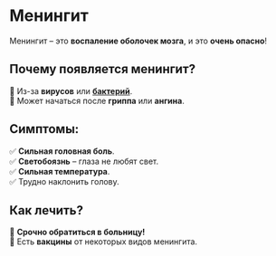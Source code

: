 # Менингит

Менингит – это **воспаление оболочек мозга**, и это **очень опасно**!  

## Почему появляется менингит?
🔹 Из-за **вирусов** или **[бактерий](bacterial_infections.md)**.  
🔹 Может начаться после **гриппа** или **ангина**.  

## Симптомы:
✅ **Сильная головная боль**.  
✅ **Светобоязнь** – глаза не любят свет.  
✅ **Сильная температура**.  
✅ Трудно наклонить голову.  

## Как лечить?
🏥 **Срочно обратиться в больницу!**  
💉 Есть **вакцины** от некоторых видов менингита.  

